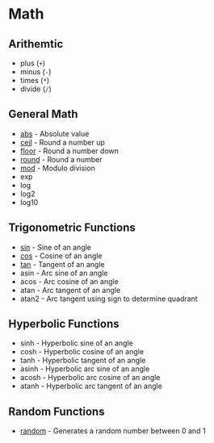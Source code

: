 # Math

## Arithemtic

- plus (`+`)
- minus (`-`)
- times (`*`)
- divide (`/`)

## General Math

- [abs](abs.md) - Absolute value
- [ceil](ceil.md) - Round a number up 
- [floor](floor.md) - Round a number down
- [round](round.md) - Round a number
- [mod](mod.md) - Modulo division
- exp
- log
- log2
- log10

## Trigonometric Functions

- [sin](sin.md) - Sine of an angle 
- [cos](cos.md) - Cosine of an angle 
- [tan](tan.md) - Tangent of an angle 
- asin - Arc sine of an angle
- acos - Arc cosine of an angle
- atan - Arc tangent of an angle
- atan2 - Arc tangent using sign to determine quadrant

## Hyperbolic Functions

- sinh - Hyperbolic sine of an angle
- cosh - Hyperbolic cosine of an angle
- tanh - Hyperbolic tangent of an angle
- asinh - Hyperbolic arc sine of an angle
- acosh - Hyperbolic arc cosine of an angle
- atanh - Hyperbolic arc tangent of an angle

## Random Functions

- [random](random.md) - Generates a random number between 0 and 1